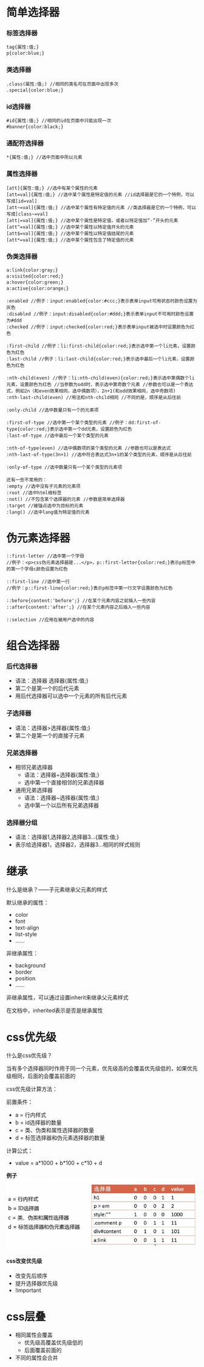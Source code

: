 # 简单选择器

### 标签选择器
```
tag{属性:值;}
p{color:blue;}
```

### 类选择器
```
.class(属性:值;) //相同的类名可在页面中出现多次
.special{color:blue;}
```

### id选择器
```
#id{属性:值;} //相同的id在页面中只能出现一次
#banner{color:black;}
```

### 通配符选择器
```
*{属性:值;} //选中页面中所以元素
```

### 属性选择器
```
[att]{属性:值;} //选中有某个属性的元素
[att=val]{属性:值;} //选中某个属性是特定值的元素 //id选择器是它的一个特例，可以写成[id=val]
[att~=val]{属性:值;} //选中某个属性有特定值的元素 //类选择器是它的一个特例，可以写成[class~=val]
[att|=val]{属性:值;} //选中某个属性是特定值，或者以特定值加“-”开头的元素
[att^=val]{属性:值;} //选中某个属性以特定值开头的元素
[att$=val]{属性:值;} //选中某个属性以特定值结尾的元素
[att*=val]{属性:值;} //选中某个属性包含了特定值的元素
```

### 伪类选择器
```
a:link{color:gray;}
a:visited{color:red;}
a:hover{color:green;}
a:active{color:orange;}

:enabled //例子：input:enabled{color:#ccc;}表示表单input可用状态时颜色设置为灰色
:disabled //例子：input:disabled{color:#ddd;}表示表单input不可用时颜色设置为#ddd
:checked //例子：input:checked{color:red;}表示表单input被选中时设置颜色为红色

:first-child //例子：li:first-child{color:red;}表示选中第一个li元素，设置颜色为红色
:last-child //例子：li:last-child{color:red;}表示选中最后一个li元素，设置颜色为红色

:nth-child(even) //例子：li:nth-child(even){color:red;}表示选中第偶数个li元素，设置颜色为红色 //当参数为odd时，表示选中第奇数个元素 //参数也可以是一个表达式，例如2n（和even效果相同，选中偶数项），2n+1(和odd效果相同，选中奇数项)
:nth-last-child(even) //用法和nth-child相同 //不同的是，顺序是从后往前

:only-child //选中数量只有一个的元素项

:first-of-type //选中第一个某个类型的元素 //例子：dd:first-of-type{color:red;}表示选中第一个dd元素，设置颜色为红色
:last-of-type //选中最后一个某个类型的元素

:nth-of-type(even) //选中偶数项的某个类型的元素 //参数也可以是表达式
:nth-last-of-type(3n+1) //选中符合表达式3n+1的某个类型的元素，顺序是从后往前

:only-of-type //选中数量只有一个某个类型的元素项

还有一些不常用的：
:empty //选中没有子元素的元素项
:root //选中html根标签
:not() //不包含某个选择器的元素 //参数是简单选择器
:target //被锚点选中为目标的元素
:lang() //选中lang值为特定值的元素
```

# 伪元素选择器
```
::first-letter //选中第一个字母
//例子：<p>css伪元素选择器是...</p>，p::first-letter{color:red;}表示p标签中的第一个字母c颜色设置为红色

::first-line //选中第一行
//例子：p::first-line{color:red;}表示p标签中第一行文字设置颜色为红色

::before{content:'before';} //在某个元素内容之前插入一些内容
::after{content:'after';} //在某个元素内容之后插入一些内容

::selection //应用在被用户选中的内容
```

# 组合选择器
### 后代选择器
- 语法：选择器 选择器{属性:值;}
- 第二个是第一个的后代元素
- 用后代选择器可以选中一个元素的所有后代元素

### 子选择器
- 语法：选择器>选择器{属性:值;}
- 第二个是第一个的直接子元素

### 兄弟选择器
- 相邻兄弟选择器
  - 语法：选择器+选择器{属性:值;}
  - 选中第一个直接相邻的兄弟选择器
- 通用兄弟选择器
  - 语法：选择器~选择器{属性:值;}
  - 选中第一个以后所有兄弟选择器

### 选择器分组
- 语法：选择器1,选择器2,选择器3...{属性:值;}
- 表示给选择器1，选择器2，选择器3...相同的样式规则

# 继承
什么是继承？——子元素继承父元素的样式

默认继承的属性：
- color
- font
- text-align
- list-style
- ……

非继承属性：
- background
- border
- position
- ……

非继承属性，可以通过设置inherit来继承父元素样式

在文档中，inherited表示是否是继承属性

# css优先级
什么是css优先级？

当有多个选择器同时作用于同一个元素，优先级高的会覆盖优先级低的，如果优先级相同，后面的会覆盖前面的

css优先级计算方法：

前置条件：
- a = 行内样式
- b = id选择器的数量
- c = 类、伪类和属性选择器的数量
- d = 标签选择器和伪元素选择器的数量

计算公式：
- value = a\*1000 + b\*100 + c\*10 + d

__例子__
![css优先级计算](css_selecter1.gif "css优先级计算")

#### css改变优先级
- 改变先后顺序
- 提升选择器优先级
- !important

# css层叠
- 相同属性会覆盖
  - 优先级高覆盖优先级低的
  - 后面覆盖前面的
- 不同的属性会合并
